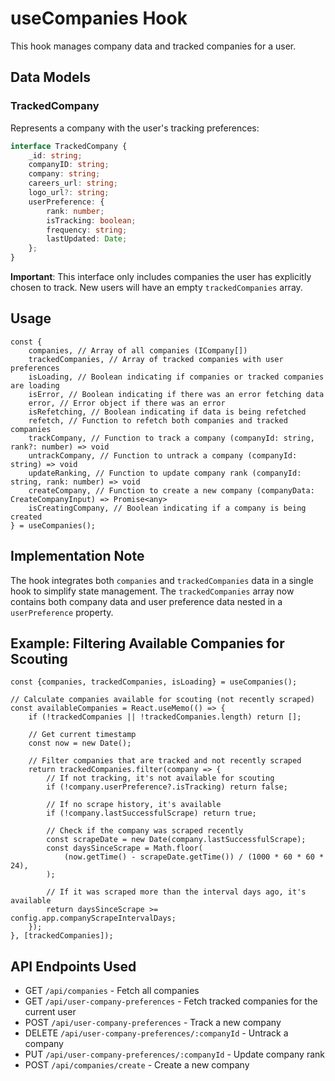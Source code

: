# useCompanies Hook

This hook manages company data and tracked companies for a user.

## Data Models

### TrackedCompany

Represents a company with the user's tracking preferences:

```typescript
interface TrackedCompany {
	_id: string;
	companyID: string;
	company: string;
	careers_url: string;
	logo_url?: string;
	userPreference: {
		rank: number;
		isTracking: boolean;
		frequency: string;
		lastUpdated: Date;
	};
}
```

**Important**: This interface only includes companies the user has explicitly chosen to track. New users will have an empty `trackedCompanies` array.

## Usage

```tsx
const {
	companies, // Array of all companies (ICompany[])
	trackedCompanies, // Array of tracked companies with user preferences
	isLoading, // Boolean indicating if companies or tracked companies are loading
	isError, // Boolean indicating if there was an error fetching data
	error, // Error object if there was an error
	isRefetching, // Boolean indicating if data is being refetched
	refetch, // Function to refetch both companies and tracked companies
	trackCompany, // Function to track a company (companyId: string, rank?: number) => void
	untrackCompany, // Function to untrack a company (companyId: string) => void
	updateRanking, // Function to update company rank (companyId: string, rank: number) => void
	createCompany, // Function to create a new company (companyData: CreateCompanyInput) => Promise<any>
	isCreatingCompany, // Boolean indicating if a company is being created
} = useCompanies();
```

## Implementation Note

The hook integrates both `companies` and `trackedCompanies` data in a single hook to simplify state management. The `trackedCompanies` array now contains both company data and user preference data nested in a `userPreference` property.

## Example: Filtering Available Companies for Scouting

```tsx
const {companies, trackedCompanies, isLoading} = useCompanies();

// Calculate companies available for scouting (not recently scraped)
const availableCompanies = React.useMemo(() => {
	if (!trackedCompanies || !trackedCompanies.length) return [];

	// Get current timestamp
	const now = new Date();

	// Filter companies that are tracked and not recently scraped
	return trackedCompanies.filter(company => {
		// If not tracking, it's not available for scouting
		if (!company.userPreference?.isTracking) return false;

		// If no scrape history, it's available
		if (!company.lastSuccessfulScrape) return true;

		// Check if the company was scraped recently
		const scrapeDate = new Date(company.lastSuccessfulScrape);
		const daysSinceScrape = Math.floor(
			(now.getTime() - scrapeDate.getTime()) / (1000 * 60 * 60 * 24),
		);

		// If it was scraped more than the interval days ago, it's available
		return daysSinceScrape >= config.app.companyScrapeIntervalDays;
	});
}, [trackedCompanies]);
```

## API Endpoints Used

- GET `/api/companies` - Fetch all companies
- GET `/api/user-company-preferences` - Fetch tracked companies for the current user
- POST `/api/user-company-preferences` - Track a new company
- DELETE `/api/user-company-preferences/:companyId` - Untrack a company
- PUT `/api/user-company-preferences/:companyId` - Update company rank
- POST `/api/companies/create` - Create a new company
